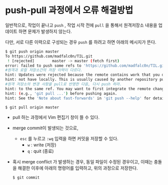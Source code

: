 # push-pull 과정에서 오류 해결방법

일반적으로, 작업이 끝나고 `push` , 작업 시작 전에 `pull` 을 통해서 원격저장소 내용을 업데이트 하면 문제가 발생하지 않는다.

다만, 서로 다른 이력으로 구성되는 경우 `push` 를 하려고 하면 아래의 메시지가 뜬다.

```bash
$ git push origin master
To https://github.com/madfalc0n/TIL.git
 ! [rejected]        master -> master (fetch first)
error: failed to push some refs to 'https://github.com/madfalc0n/TIL.git'
#원격과 로컬 저장소간의 저장 이력이 다르다.
hint: Updates were rejected because the remote contains work that you do
hint: not have locally. This is usually caused by another repository pushing
#원격 저장소의 변경 사항을 pull로 반영한 다음, 다시 push 하라.
hint: to the same ref. You may want to first integrate the remote changes
hint: (e.g., 'git pull ...') before pushing again.
hint: See the 'Note about fast-forwards' in 'git push --help' for details.

```

```bash
$ git pull origin master
```

* pull 하는 과정에서 Vim 편집기 창이 뜰 수 있다.

* merge commit이 발생되는 것으로,

  * `esc` 를 누르고 `:wq` 입력을 하면 커밋을 저장할 수 있다.
    * `w` : write (저장)
    * `q` : quit (종료)

* 혹시 merge conflict 가 발생하는 경우, 동일 파일이 수정된 경우이고, 이때는 충돌을 해결한 이후에 아래의 명령어를 입력하고, 위의 과정으로 저장한다.

  ```bash
  $ git commit
  ```

  